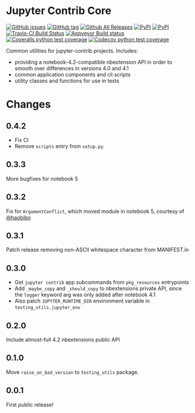 Jupyter Contrib Core
====================

[![GitHub issues](https://img.shields.io/github/issues/jupyter-contrib/jupyter_contrib_core.svg?maxAge=3600)](https://github.com/jupyter-contrib/jupyter_contrib_core/issues) [![GitHub tag](https://img.shields.io/github/tag/jupyter-contrib/jupyter_contrib_core.svg?maxAge=3600)](https://github.com/jupyter-contrib/jupyter_contrib_core) [![Github All Releases](https://img.shields.io/github/downloads/jupyter-contrib/jupyter_contrib_core/total.svg?maxAge=3600)](https://github.com/jupyter-contrib/jupyter_contrib_core) [![PyPI](https://img.shields.io/pypi/v/jupyter_contrib_core.svg?maxAge=3600)](https://pypi.python.org/pypi/jupyter_contrib_core) [![PyPI](https://img.shields.io/pypi/dm/jupyter_contrib_core.svg?maxAge=3600)](https://pypi.python.org/pypi/jupyter_contrib_core)
<br/>
[![Travis-CI Build Status](https://img.shields.io/travis/Jupyter-contrib/jupyter_contrib_core.svg?maxAge=3600&label=Travis)](https://travis-ci.org/Jupyter-contrib/jupyter_contrib_core) [![Appveyor Build status](https://img.shields.io/appveyor/ci/jcb91/jupyter-contrib-core.svg?maxAge=3600&label=Appveyor)](https://ci.appveyor.com/project/jcb91/jupyter-contrib-core) [![Coveralls python test coverage](https://img.shields.io/coveralls/Jupyter-contrib/jupyter_contrib_core/master.svg?maxAge=3600&label=Coveralls)](https://coveralls.io/github/Jupyter-contrib/jupyter_contrib_core) [![Codecov python test coverage](https://img.shields.io/codecov/c/github/Jupyter-contrib/jupyter_contrib_core/master.svg?maxAge=3600&label=Codecov)](https://codecov.io/gh/Jupyter-contrib/jupyter_contrib_core)

Common utilities for jupyter-contrib projects. Includes:

-   providing a notebook-4.2-compatible nbextension API in order to
    smooth over differences in versions 4.0 and 4.1
-   common application components and cli scripts
-   utility classes and functions for use in tests


Changes
=======

0.4.2
-----

* Fix CI
* Remove `scripts` entry from `setup.py`  


0.3.3
-----

More bugfixes for notebook 5


0.3.2
-----

Fix for `ArgumentConflict`, which moved module in notebook 5, courtesy of
[@haobibo](https://github.com/haobibo)


0.3.1
-----

Patch release removing non-ASCII whitespace character from MANIFEST.in


0.3.0
-----

* Get `jupyter contrib` app subcommands from `pkg_resources` entrypoints
* Add `_maybe_copy` and `_should_copy` to nbextensions private API, since the
  `logger` keyword arg was only added after notebook 4.1
* Also patch `JUPYTER_RUNTIME_DIR` environment variable in
  `testing_utils.jupyter_env`


0.2.0
-----

Include almost-full 4.2 nbextensions public API


0.1.0
-----

Move `raise_on_bad_version` to `testing_utils` package.


0.0.1
-----

First public release!

